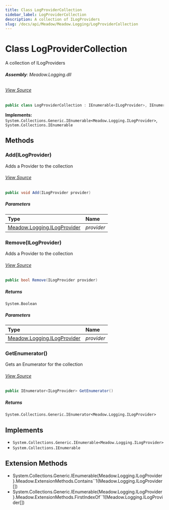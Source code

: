 ```yaml
---
title: Class LogProviderCollection
sidebar_label: LogProviderCollection
description: A collection of ILogProviders
slug: /docs/api/Meadow/Meadow.Logging/LogProviderCollection
---
```

# Class LogProviderCollection
A collection of ILogProviders

###### **Assembly**: Meadow.Logging.dll
###### [View Source](https://github.com/WildernessLabs/Meadow.Logging.git/blob/develop/Source/Meadow.Logging/lib/LogProviderCollection.cs#L9)
```csharp title="Declaration"
public class LogProviderCollection : IEnumerable<ILogProvider>, IEnumerable
```
**Implements:**  
`System.Collections.Generic.IEnumerable<Meadow.Logging.ILogProvider>`, `System.Collections.IEnumerable`

## Methods
### Add(ILogProvider)
Adds a Provider to the collection
###### [View Source](https://github.com/WildernessLabs/Meadow.Logging.git/blob/develop/Source/Meadow.Logging/lib/LogProviderCollection.cs#L21)
```csharp title="Declaration"
public void Add(ILogProvider provider)
```

##### Parameters

| Type | Name |
|:--- |:--- |
| [Meadow.Logging.ILogProvider](../Meadow.Logging/ILogProvider) | *provider* |

### Remove(ILogProvider)
Adds a Provider to the collection
###### [View Source](https://github.com/WildernessLabs/Meadow.Logging.git/blob/develop/Source/Meadow.Logging/lib/LogProviderCollection.cs#L33)
```csharp title="Declaration"
public bool Remove(ILogProvider provider)
```

##### Returns

`System.Boolean`

##### Parameters

| Type | Name |
|:--- |:--- |
| [Meadow.Logging.ILogProvider](../Meadow.Logging/ILogProvider) | *provider* |

### GetEnumerator()
Gets an Enumerator for the collection
###### [View Source](https://github.com/WildernessLabs/Meadow.Logging.git/blob/develop/Source/Meadow.Logging/lib/LogProviderCollection.cs#L45)
```csharp title="Declaration"
public IEnumerator<ILogProvider> GetEnumerator()
```

##### Returns

`System.Collections.Generic.IEnumerator<Meadow.Logging.ILogProvider>`

## Implements

* `System.Collections.Generic.IEnumerable<Meadow.Logging.ILogProvider>`
* `System.Collections.IEnumerable`
## Extension Methods
* System.Collections.Generic.IEnumerable&#123;Meadow.Logging.ILogProvider&#125;.Meadow.ExtensionMethods.Contains``1(Meadow.Logging.ILogProvider[])
* System.Collections.Generic.IEnumerable&#123;Meadow.Logging.ILogProvider&#125;.Meadow.ExtensionMethods.FirstIndexOf``1(Meadow.Logging.ILogProvider[])

